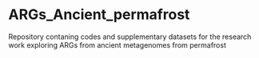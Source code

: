 # ARGs_Ancient_permafrost
Repository contaning codes and supplementary datasets for the research work exploring ARGs from ancient metagenomes from permafrost
